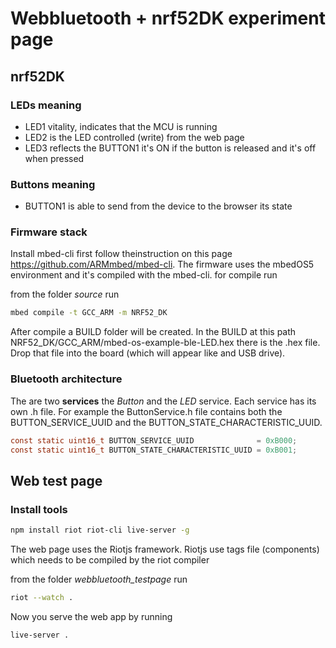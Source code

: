 # Webbluetooth + nrf52DK experiment page

## nrf52DK

### LEDs meaning

 - LED1 vitality, indicates that the MCU is running
 - LED2 is the LED controlled (write) from the web page
 - LED3 reflects the BUTTON1 it's ON if the button is released and it's off when pressed

### Buttons meaning

 - BUTTON1 is able to send from the device to the browser its state

### Firmware stack

Install mbed-cli first follow theinstruction on this page https://github.com/ARMmbed/mbed-cli.
The firmware uses the mbedOS5 environment and it's compiled with the mbed-cli.
for compile run

from the folder *source* run

```Bash
mbed compile -t GCC_ARM -m NRF52_DK
```

After compile a BUILD folder will be created.
In the BUILD at this path NRF52_DK/GCC_ARM/mbed-os-example-ble-LED.hex there is the .hex file. Drop that file into the board (which will appear like and USB drive).

### Bluetooth architecture

The are two **services** the *Button* and the *LED* service. Each service has its own .h file. For example the ButtonService.h file contains both the BUTTON_SERVICE_UUID and the BUTTON_STATE_CHARACTERISTIC_UUID.

```C
const static uint16_t BUTTON_SERVICE_UUID              = 0xB000;
const static uint16_t BUTTON_STATE_CHARACTERISTIC_UUID = 0xB001;
```

## Web test page

### Install tools

```Bash
npm install riot riot-cli live-server -g
```

The web page uses the Riotjs framework. Riotjs use tags file (components) which needs to be compiled by the riot compiler

from the folder *webbluetooth_testpage* run

```Bash
riot --watch .
```

Now you serve the web app by running

```Bash
live-server .
```